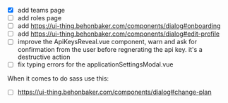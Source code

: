 - [x] add teams page
- [ ] add roles page
- [ ] add <https://ui-thing.behonbaker.com/components/dialog#onboarding>
- [ ] add <https://ui-thing.behonbaker.com/components/dialog#edit-profile>
- [ ] improve the ApiKeysReveal.vue component, warn and ask for confirmation from the user before regnerating the api key. it's a destructive action
- [ ] fix typing errors for the applicationSettingsModal.vue

When it comes to do sass use this:

- [ ] <https://ui-thing.behonbaker.com/components/dialog#change-plan>
